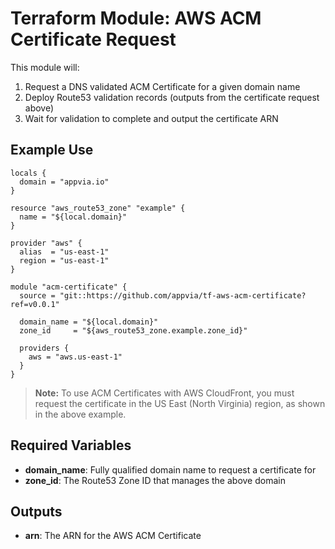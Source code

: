 # Terraform Module: AWS ACM Certificate Request

This module will:
1. Request a DNS validated ACM Certificate for a given domain name
1. Deploy Route53 validation records (outputs from the certificate request above)
1. Wait for validation to complete and output the certificate ARN

## Example Use

```
locals {
  domain = "appvia.io"
}

resource "aws_route53_zone" "example" {
  name = "${local.domain}"
}

provider "aws" {
  alias  = "us-east-1"
  region = "us-east-1"
}

module "acm-certificate" {
  source = "git::https://github.com/appvia/tf-aws-acm-certificate?ref=v0.0.1"

  domain_name = "${local.domain}"
  zone_id     = "${aws_route53_zone.example.zone_id}"

  providers {
    aws = "aws.us-east-1"
  }
}
```

> **Note:** To use ACM Certificates with AWS CloudFront, you must request the certificate in the US East (North Virginia) region, as shown in the above example.

## Required Variables

- **domain_name**: Fully qualified domain name to request a certificate for
- **zone_id**: The Route53 Zone ID that manages the above domain

## Outputs

- **arn**: The ARN for the AWS ACM Certificate
